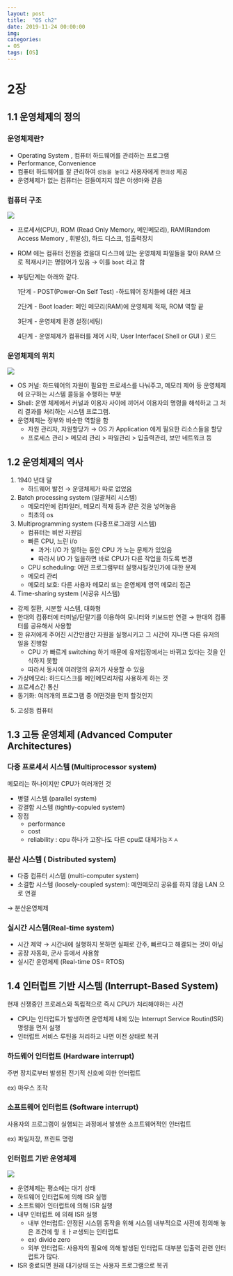```yaml
---
layout: post
title:  "OS ch2"
date: 2019-11-24 00:00:00
img:
categories:
- OS
tags: [OS]
---
```


# 2장 
## 1.1 운영체제의 정의

### 운영체제란?
- Operating System , 컴퓨터 하드웨어를 관리하는 프로그램
- Performance, Convenience
- 컴퓨터 하드웨어를 잘 관리하여 `성능을 높이고` 사용자에게 `편의성` 제공
- 운영체제가 없는 컴퓨터는 길들여지지 않은 야생마와 같음

### 컴퓨터 구조
![](/assets/post_img/computerArchitecture.png)

- 프로세서(CPU), ROM (Read Only Memory, 메인메모리), RAM(Random Access Memory , 휘발성), 하드 디스크, 입출력장치
- ROM 에는 컴퓨터 전원을 켰을대 디스크에 있는 운영체제 파일들을 찾아  RAM 으로 적재시키는 명령어가 있음 → 이를 `boot` 라고 함
- 부팅단계는 아래와 같다.

    1단계 - POST(Power-On Self Test) -하드웨어 장치들에 대한 체크

    2단계 - Boot loader:  메인 메모리(RAM)에 운영체제 적재, ROM 역할 끝

    3단계 - 운영체제 환경 설정(세팅)

    4단계 - 운영체제가 컴퓨터를 제어 시작, User Interface( Shell or GUI ) 로드

### 운영체제의 위치

![](/assets/post_img/OSKernel.png)

- OS 커널: 하드웨어의 자원이 필요한 프로세스를 나눠주고, 메모리 제어 등 운영체제에 요구하는 시스템 콜등을 수행하는 부분
- Shell: 운영 체제에서 커널과 이용자 사이에 끼어서 이용자의 명령을 해석하고 그 처리 결과를 처리하는 시스템 프로그램.
- 운영체제는 정부와 비슷한 역할을 함
    - 자원 관리자, 자원할당가 → OS 가 Application 에게 필요한 리소스들을 할당
    - 프로세스 관리 > 메모리 관리 > 파일관리 > 입출력관리, 보안 네트워크 등

## 1.2 운영체제의 역사

1. 1940 년대 말 
    - 하드웨어 발전 → 운영체제가 따로 없었음
2. Batch processing system (일괄처리 시스템)
    - 메모리안에 컴파일러, 메모리 적재 등과 같은 것을 넣어놓음
    - 최초의 os
3. Multiprogramming system (다중프로그래밍 시스템)
    - 컴퓨터는 비싼 자원임
    - 빠른 CPU, 느린 i/o
        - 과거: I/O 가 일하는 동안 CPU 가 노는 문제가 있었음
        - 따라서 I/O 가 일을하면 바로 CPU가 다른 작업을 하도록 변경
    - CPU scheduling: 어떤 프로그램부터 실행시킬것인가에 대한 문제
    - 메모리 관리
    - 메모리 보호: 다른 사용자 메모리 또는 운영체제 영역 메모리 접근
4. Time-sharing system (시공유 시스템)
- 강제 절환, 시분할 시스템, 대화형
- 한대의 컴퓨터에 터미널/단말기를 이용하여 모니터와 키보드만 연결 → 한대의 컴퓨터를 공유해서 사용함
- 한 유저에게 주어진 시간만큼만 자원을 실행시키고 그 시간이 지나면 다른 유저의 일을 진행함
    - CPU 가 빠르게 switching 하기 때문에 유저입장에서는 바뀌고 있다는 것을 인식하지 못함
    - 따라서 동시에 여러명의 유저가 사용할 수 있음
- 가상메모리: 하드디스크를 메인메모리처럼 사용하게 하는 것
- 프로세스간 통신
- 동기화: 여러개의 프로그램 중 어떤것을 먼저 할것인지

5. 고성등 컴퓨터 

## 1.3 고등 운영체제 (Advanced Computer Architectures)

### 다중 프로세서 시스템 (Multiprocessor system)

메모리는 하나이지만 CPU가 여러개인 것

- 병렬 시스템 (parallel system)
- 강결합 시스템 (tightly-copuled system)
- 장점
    - performance
    - cost
    - reliability : cpu 하나가 고장나도 다른 cpu로 대체가능ㅈㅅ

### 분산 시스템 ( Distributed system)

- 다중 컴퓨터 시스템 (multi-computer system)
- 소결합 시스템 (loosely-coupled system): 메인메모리 공유를 하지 않음 LAN 으로 연결

→ 분산운영체제

### 실시간 시스템(Real-time system)

- 시간 제약 → 시간내에 실행하지 못하면 실패로 간주, 빠르다고 해결되는 것이 아님
- 공장 자동화, 군사 등에서 사용함
- 실시간 운영체제 (Real-time OS= RTOS)

## 1.4 인터럽트 기반 시스템 (Interrupt-Based System)

현재 신쟁중인 프로레스와 독립적으로 즉시 CPU가 처리해야하는 사건

- CPU는 인터럽트가 발생하면 운영체제 내에 있는 Interrupt Service Routin(ISR) 명령을 먼저 실행
- 인터럽트 서비스 루틴을 처리하고 나면 이전 상태로 복귀

### 하드웨어 인터럽트 (Hardware interrupt)

 주변 장치로부터 발생된 전기적 신호에 의한 인터럽트

 ex) 마우스 조작

### 소프트웨어 인터럽트 (Software interrupt)

사용자의 프로그램이 실행되는 과정에서 발생한 소프트웨어적인 인터럽트

ex) 파일저장, 프린트 명령

### 인터럽트 기반 운영체제

![](/assets/post_img/Interrupt.png)

- 운영체제는 평소에는 대기 상태
- 하드웨어 인터럽트에 의해 ISR 실행
- 소프트웨어 인터럽트에 의해 ISR 실행
- 내부 인터럽트 에 의해 ISR 실행
    - 내부 인터럽트: 안정된 시스템 동작을 위해 시스템 내부적으로 사전에 정의해 놓은 조건에 읳 ㅐㅏㄹ생되는 인터럽트
    - ex) divide zero
    - 외부 인터럽트: 사용자의 필요에 의해 발생된 인터럽트 대부분 입출력 관련 인터럽트가 많다.
- ISR 종료되면 원래 대기상태 또는 사용자 프로그램으로 복귀
